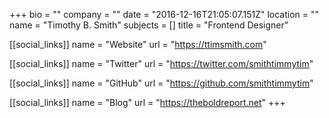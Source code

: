 +++
bio = ""
company = ""
date = "2016-12-16T21:05:07.151Z"
location = ""
name = "Timothy B. Smith"
subjects = []
title = "Frontend Designer"

[[social_links]]
  name = "Website"
  url = "https://ttimsmith.com"

[[social_links]]
  name = "Twitter"
  url = "https://twitter.com/smithtimmytim"

[[social_links]]
  name = "GitHub"
  url = "https://github.com/smithtimmytim"

[[social_links]]
  name = "Blog"
  url = "https://theboldreport.net"
+++
